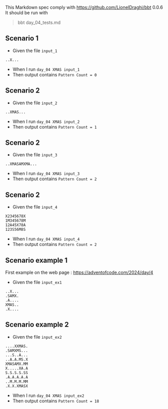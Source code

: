 This Markdown spec comply with https://github.com/LionelDraghi/bbt 0.0.6  
It should be run with  
> bbt day_04_tests.md

## Scenario 1
- Given the file `input_1`
```
..X...
```

- When I run `day_04 XMAS input_1`
- Then output contains `Pattern Count = 0`

## Scenario 2
- Given the file `input_2`
```
..XMAS...
```

- When I run `day_04 XMAS input_2`
- Then output contains `Pattern Count = 1`

## Scenario 2
- Given the file `input_3`
```
..XMASAMXMA...
```

- When I run `day_04 XMAS input_3`
- Then output contains `Pattern Count = 2`

## Scenario 2
- Given the file `input_4`
```
X2345678X
1M345678M
12A45X78A
123S56M8S
```

- When I run `day_04 XMAS input_4`
- Then output contains `Pattern Count = 2`

## Scenario example 1
First example on the web page : https://adventofcode.com/2024/day/4
- Given the file `input_ex1`
```
..X...
.SAMX.
.A....
XMAS..
.X....
```

## Scenario example 2
- Given the file `input_ex2`
```
....XXMAS.
.SAMXMS...
...S..A...
..A.A.MS.X
XMASAMX.MM
X.....XA.A
S.S.S.S.SS
.A.A.A.A.A
..M.M.M.MM
.X.X.XMASX
```

- When I run `day_04 XMAS input_ex2`
- Then output contains `Pattern Count = 18`
